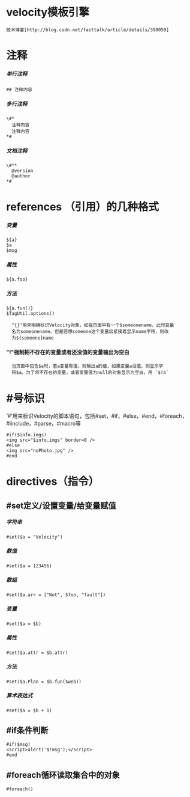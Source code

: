 # velocity模板引擎

```
技术博客[http://blog.csdn.net/fasttalk/article/details/398059]
```

# 注释

##### 单行注释

```
## 注释内容
```

##### 多行注释

```
\#*
  注释内容
  注释内容
*#
```

##### 文档注释

```
\#**
  @version
  @author
*#
```

# references （引用）的几种格式

##### 变量

```
${a}
$a
$msg
```

##### 属性

```
${a.foo}
```

##### 方法

```
${a.fun()}
$TagUtil.options()
```

```
  "{}"用来明确标识Velocity对象，如在页面中有一个$someonename，此时变量
  名为someonename。但是若想someone这个变量后紧接着显示name字符，则改
  为${someone}name
```

#### "!"强制把不存在的变量或者还没值的变量输出为空白

```
  当页面中包含$a时，若a变量有值，则输出a的值，如果变量a没值，则显示字
  符$a。为了将不存在的变量，或者变量值为null的对象显示为空白，用 `$!a`
```

# #号标识

  ‘#’用来标识Velocity的脚本语句，包括#set，#if，#else，#end，#foreach，#iinclude，#parse，#macro等

```
#if($info.imgs)
<img src="$info.imgs" border=0 />
#else
<img src="noPhoto.jpg" />
#end
```

# directives（指令）

## #set定义/设置变量/给变量赋值

##### 字符串

```
#set($a = "Velocity")
```

##### 数值

```
#set($a = 123456)
```

##### 数组

```
#set($a.arr = ["Not", $foo, "fault"])
```

##### 变量

```
#set($a = $b)
```

##### 属性

```
#set($a.attr = $b.attr)
```

##### 方法

```
#set($a.Plan = $b.fun($web))
```

##### 算术表达式

```
#set($a = $b + 1)
```

## #if条件判断

```
#if($msg)
<script>alert('$!msg');</script>
#end
```

## #foreach循环读取集合中的对象

```
#foreach()
```

